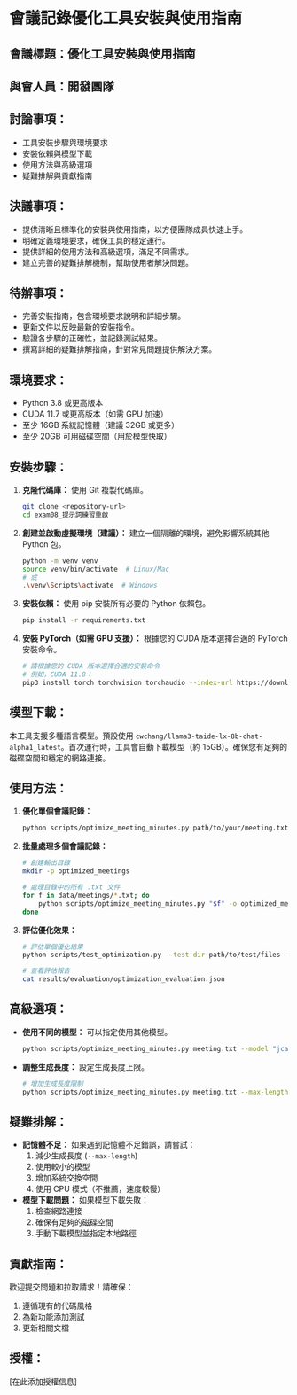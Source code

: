 # 會議記錄優化工具安裝與使用指南

## 會議標題：優化工具安裝與使用指南

## 與會人員：開發團隊

## 討論事項：
*   工具安裝步驟與環境要求
*   安裝依賴與模型下載
*   使用方法與高級選項
*   疑難排解與貢獻指南

## 決議事項：
*   提供清晰且標準化的安裝與使用指南，以方便團隊成員快速上手。
*   明確定義環境要求，確保工具的穩定運行。
*   提供詳細的使用方法和高級選項，滿足不同需求。
*   建立完善的疑難排解機制，幫助使用者解決問題。

## 待辦事項：
*   完善安裝指南，包含環境要求說明和詳細步驟。
*   更新文件以反映最新的安裝指令。
*   驗證各步驟的正確性，並記錄測試結果。
*   撰寫詳細的疑難排解指南，針對常見問題提供解決方案。

## 環境要求：

*   Python 3.8 或更高版本
*   CUDA 11.7 或更高版本（如需 GPU 加速）
*   至少 16GB 系統記憶體（建議 32GB 或更多）
*   至少 20GB 可用磁碟空間（用於模型快取）

## 安裝步驟：

1.  **克隆代碼庫：** 使用 Git 複製代碼庫。
    ```bash
    git clone <repository-url>
    cd exam08_提示詞練習重啟
    ```
2.  **創建並啟動虛擬環境（建議）：** 建立一個隔離的環境，避免影響系統其他 Python 包。
    ```bash
    python -m venv venv
    source venv/bin/activate  # Linux/Mac
    # 或
    .\venv\Scripts\activate  # Windows
    ```
3.  **安裝依賴：** 使用 pip 安裝所有必要的 Python 依賴包。
    ```bash
    pip install -r requirements.txt
    ```
4.  **安裝 PyTorch（如需 GPU 支援）：**  根據您的 CUDA 版本選擇合適的 PyTorch 安裝命令。
    ```bash
    # 請根據您的 CUDA 版本選擇合適的安裝命令
    # 例如，CUDA 11.8：
    pip3 install torch torchvision torchaudio --index-url https://download.pytorch.org/whl/cu118
    ```

## 模型下載：

本工具支援多種語言模型。預設使用 `cwchang/llama3-taide-lx-8b-chat-alpha1_latest`。首次運行時，工具會自動下載模型（約 15GB）。確保您有足夠的磁碟空間和穩定的網路連接。

## 使用方法：

1.  **優化單個會議記錄：**
    ```bash
    python scripts/optimize_meeting_minutes.py path/to/your/meeting.txt
    ```
2.  **批量處理多個會議記錄：**
    ```bash
    # 創建輸出目錄
    mkdir -p optimized_meetings

    # 處理目錄中的所有 .txt 文件
    for f in data/meetings/*.txt; do
        python scripts/optimize_meeting_minutes.py "$f" -o optimized_meetings
    done
    ```
3.  **評估優化效果：**
    ```bash
    # 評估單個優化結果
    python scripts/test_optimization.py --test-dir path/to/test/files --output-dir results/evaluation

    # 查看評估報告
    cat results/evaluation/optimization_evaluation.json
    ```

## 高級選項：

*   **使用不同的模型：** 可以指定使用其他模型。
    ```bash
    python scripts/optimize_meeting_minutes.py meeting.txt --model "jcai/llama3-taide-lx-8b-chat-alpha1_Q4_K_M"
    ```
*   **調整生成長度：**  設定生成長度上限。
    ```bash
    # 增加生成長度限制
    python scripts/optimize_meeting_minutes.py meeting.txt --max-length 4096
    ```

## 疑難排解：

*   **記憶體不足：** 如果遇到記憶體不足錯誤，請嘗試：
    1.  減少生成長度 (`--max-length`)
    2.  使用較小的模型
    3.  增加系統交換空間
    4.  使用 CPU 模式（不推薦，速度較慢）
*   **模型下載問題：** 如果模型下載失敗：
    1.  檢查網路連接
    2.  確保有足夠的磁碟空間
    3.  手動下載模型並指定本地路徑

## 貢獻指南：

歡迎提交問題和拉取請求！請確保：

1.  遵循現有的代碼風格
2.  為新功能添加測試
3.  更新相關文檔

## 授權：

[在此添加授權信息]
